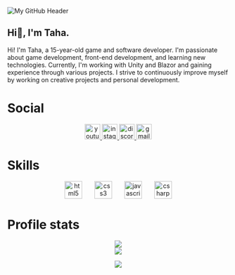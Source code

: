![My GitHub Header](https://i.imgur.com/7WCj99B.png)

Hi👋, I'm Taha.
---

Hi! I'm Taha, a 15-year-old game and software developer. I'm passionate about game development, front-end development, and learning new technologies. Currently, I'm working with Unity and Blazor and gaining experience through various projects. I strive to continuously improve myself by working on creative projects and personal development.

# Social
<div align="center">
  <a href="youtube.com/@receptahaakgul" target="_blank">
    <img src="https://img.shields.io/static/v1?message=Youtube&logo=youtube&label=&color=FF0000&logoColor=white&labelColor=&style=for-the-badge" height="35" alt="youtube logo"  />
  </a>
  <a href="https://www.instagram.com/tahaakgg/" target="_blank">
    <img src="https://img.shields.io/static/v1?message=Instagram&logo=instagram&label=&color=E4405F&logoColor=white&labelColor=&style=for-the-badge" height="35" alt="instagram logo"  />
  </a>
  <a href="https://discord.com/users/1257708600453758996" target="_blank">
    <img src="https://img.shields.io/static/v1?message=Discord&logo=discord&label=&color=7289DA&logoColor=white&labelColor=&style=for-the-badge" height="35" alt="discord logo"  />
  </a>
  <a href="https://mail.google.com/mail/u/0/#inbox?compose=CllgCHrjDfpvvHCldQGmLPLSvtPJkQLSgMGnJwQmJKGDNdsSKMKMxprrzCqNnsTqhnVHwKZVFGV" target="_blank">
    <img src="https://img.shields.io/static/v1?message=Gmail&logo=gmail&label=&color=D14836&logoColor=white&labelColor=&style=for-the-badge" height="35" alt="gmail logo"  />
  </a>
</div>

###

# Skills

<div align="center">
  <img src="https://cdn.jsdelivr.net/gh/devicons/devicon/icons/html5/html5-original.svg" height="40" alt="html5 logo"  />
  <img width="20" />
  <img src="https://cdn.jsdelivr.net/gh/devicons/devicon/icons/css3/css3-original.svg" height="40" alt="css3 logo"  />
  <img width="20" />
  <img src="https://cdn.jsdelivr.net/gh/devicons/devicon/icons/javascript/javascript-original.svg" height="40" alt="javascript logo"  />
  <img width="20" />
  <img src="https://cdn.jsdelivr.net/gh/devicons/devicon/icons/csharp/csharp-original.svg" height="40" alt="csharp logo"  />
  

  
</div>

#

# **Profile stats**

<div align="center">
  
  ![](https://github-readme-stats.vercel.app/api?username=receptahaakgul&theme=midnight-purple&hide_border=true&include_all_commits=true&count_private=false)<br/>
![](https://github-readme-streak-stats.herokuapp.com/?user=receptahaakgul&theme=midnight-purple&hide_border=true)<br/>

</div>

<div align="center">

[![](https://visitcount.itsvg.in/api?id=receptahaakgul&icon=0&color=0)](https://visitcount.itsvg.in)
 
</div>
